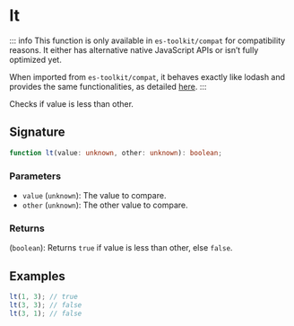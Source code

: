 # lt

::: info
This function is only available in `es-toolkit/compat` for compatibility reasons. It either has alternative native JavaScript APIs or isn’t fully optimized yet.

When imported from `es-toolkit/compat`, it behaves exactly like lodash and provides the same functionalities, as detailed [here](../../../compatibility.md).
:::

Checks if value is less than other.

## Signature

```typescript
function lt(value: unknown, other: unknown): boolean;
```

### Parameters

- `value` (`unknown`): The value to compare.
- `other` (`unknown`): The other value to compare.

### Returns

(`boolean`): Returns `true` if value is less than other, else `false`.

## Examples

```typescript
lt(1, 3); // true
lt(3, 3); // false
lt(3, 1); // false
```
